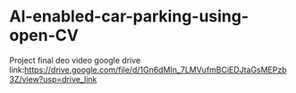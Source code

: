 # Al-enabled-car-parking-using-open-CV

Project final deo video google drive link:https://drive.google.com/file/d/1Gn6dMIn_7LMVufmBCiEDJtaGsMEPzb3Z/view?usp=drive_link
